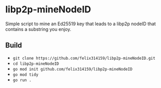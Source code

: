 # libp2p-mineNodeID
Simple script to mine an Ed25519 key that leads to a libp2p nodeID that contains a substring you enjoy.

## Build

* ``` git clone https://github.com/felix314159/libp2p-mineNodeID.git ```
* ``` cd libp2p-mineNodeID ```
* ``` go mod init github.com/felix314159/libp2p-mineNodeID ```
* ``` go mod tidy ```
* ``` go run . ```
